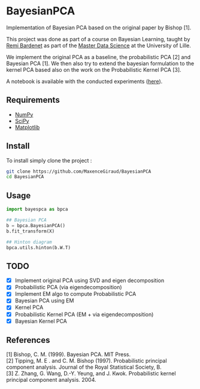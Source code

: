 # BayesianPCA

Implementation of Bayesian PCA based on the original paper by Bishop [1].

This project was done as part of a course on Bayesian Learning, taught by [Remi Bardenet](http://rbardenet.github.io/) as part of the [Master Data Science](https://sciences-technologies.univ-lille.fr/mathematiques/formation/master-mention-sciences-des-donnees/) at the University of Lille.

We implement the original PCA as a baseline, the probabilistic PCA [2] and Bayesian PCA [1]. We then also try to extend the bayesian formulation to the kernel PCA based also on the work on the Probabilistic Kernel PCA [3].

A notebook is available with the conducted experiments ([here](./experiments.ipynb)).


## Requirements 
* [NumPy](https://numpy.org/) 
* [SciPy](https://scipy.org/)
* [Matplotlib](https://matplotlib.org/) 

## Install

To install simply clone the project  :
```bash
git clone https://github.com/MaxenceGiraud/BayesianPCA
cd BayesianPCA
```

## Usage

```python
import bayespca as bpca

## Bayesian PCA
b = bpca.BayesianPCA()
b.fit_transform(X)

## Hinton diagram
bpca.utils.hinton(b.W.T)
```

## TODO
- [x] Implement original PCA using SVD and eigen decomposition
- [x] Probabilistic PCA (via eigendecomposition)
- [x] Implement EM algo to compute Probabilistic PCA
- [x] Bayesian PCA using EM
- [x] Kernel PCA
- [x] Probabilistic Kernel PCA (EM + via eigendecomposition)
- [x] Bayesian Kernel PCA

## References

[1] Bishop, C. M. (1999). Bayesian PCA. MIT Press.     
[2] Tipping, M. E . and C. M. Bishop (1997). Probabilistic principal component analysis. Journal of the Royal Statistical Society, B.          
[3] Z. Zhang, G. Wang, D.-Y. Yeung, and J. Kwok. Probabilistic kernel principal component analysis. 2004.      